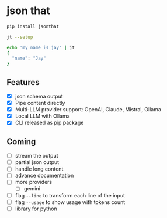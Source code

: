 # json that


```bash
pip install jsonthat
```

```bash
jt --setup
```

```bash
echo 'my name is jay' | jt
{
  "name": "Jay"
}
```


## Features

- [x] json schema output
- [x] Pipe content directly
- [x] Multi-LLM provider support: OpenAI, Claude, Mistral, Ollama
- [x] Local LLM with Ollama
- [x] CLI released as pip package

## Coming

- [ ] stream the output
- [ ] partial json output
- [ ] handle long content
- [ ] advance documentation
- [ ] more providers
  - [ ] gemini
- [ ] flag `--line` to transform each line of the input
- [ ] flag `--usage` to show usage with tokens count
- [ ] library for python
